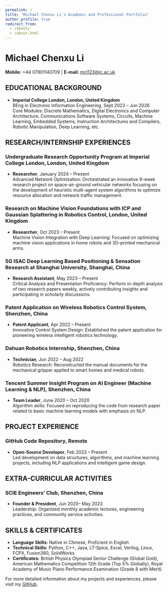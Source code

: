 ```yaml
---
permalink: /
title: "Michael Chenxu Li's Academic and Professional Portfolio"
author_profile: true
redirect_from: 
  - /about/
  - /about.html
---
```


# Michael Chenxu Li
**Mobile:** +44 07901140709 | **E-mail:** mcl123@ic.ac.uk 

## EDUCATIONAL BACKGROUND

- **Imperial College London, London, United Kingdom**  
  BEng in Electronic Information Engineering, Sept 2023 – Jun 2026  
  Core Modules: Discrete Mathematics, Digital Electronics and Computer Architecture, Communications Software Systems, Circuits, Machine Learning, Embedded Systems, Instruction Architectures and Compilers, Robotic Manipulation, Deep Learning, etc.

## RESEARCH/INTERNSHIP EXPERIENCES

### Undergraduate Research Opportunity Program at Imperial College London, London, United Kingdom
- **Researcher**, January 2024 – Present  
  Advanced Network Optimization: Orchestrated an innovative 9-week research project on space-air-ground vehicular networks focusing on the development of heuristic multi-agent system algorithms to optimize resource allocation and network traffic management.

### Research on Machine Vision Foundations with ICP and Gaussian Splattering in Robotics Control, London, United Kingdom
- **Researcher**, Oct 2023 – Present  
  Machine Vision Integration with Deep Learning: Focused on optimizing machine vision applications in home robots and 3D-printed mechanical arms.

### 5G ISAC Deep Learning Based Positioning & Sensation Research at Shanghai University, Shanghai, China
- **Research Assistant**, May 2023 – Present  
  Critical Analysis and Presentation Proficiency: Perform in-depth analysis of two research papers weekly, actively contributing insights and participating in scholarly discussions.

### Patent Application on Wireless Robotics Control System, Shenzhen, China
- **Patent Applicant**, Apr 2022 – Present  
  Innovative Control System Design: Established the patent application for pioneering wireless intelligent robotics technology.

### Dahuan Robotics Internship, Shenzhen, China
- **Technician**, Jun 2022 – Aug 2022  
  Robotics Research: Reconstructed the manual documents for the mechanical gripper applied to smart homes and medical robots.

### Tencent Summer Insight Program on AI Engineer (Machine Learning & NLP), Shenzhen, China
- **Team Leader**, June 2020 – Oct 2020  
  Algorithm skills: Focused on reproducing the code from research paper related to basic machine learning models with emphasis on NLP.

## PROJECT EXPERIENCE

### GitHub Code Repository, Remote
- **Open-Source Developer**, Feb 2023 – Present  
  Led development on data structures, algorithms, and machine learning projects, including NLP applications and intelligent game design.

## EXTRA-CURRICULAR ACTIVITIES

### SCIE Engineers’ Club, Shenzhen, China
- **Founder & President**, Jun 2020– May 2023  
  Leadership: Organized monthly academic lectures, engineering practices, and community service activities.

## SKILLS & CERTIFICATES

- **Language Skills:** Native in Chinese, Proficient in English
- **Technical Skills:** Python, C++, Java, LT-Spice, Excel, Verilog, Linux, FCPX, Fusion360, SolidWorks
- **Certificates:** British Physics Olympiad Senior Challenge (Global Gold), American Mathematics Competition 12th Grade (Top 5% Globally), Royal Academy of Music Piano Performance Examination (Grade 8 with Merit)

For more detailed information about my projects and experiences, please visit my [GitHub](https://github.com/yourusername).
